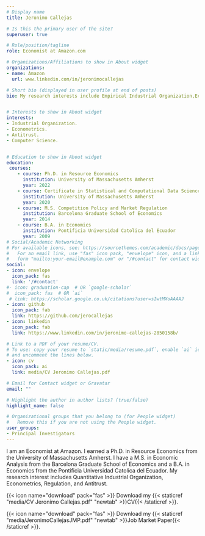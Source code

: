 ```yaml
---
# Display name
title: Jeronimo Callejas

# Is this the primary user of the site?
superuser: true

# Role/position/tagline
role: Economist at Amazon.com

# Organizations/Affiliations to show in About widget
organizations:
- name: Amazon
  url: www.linkedin.com/in/jeronimocallejas

# Short bio (displayed in user profile at end of posts)
bio: My research interests include Empirical Industrial Organization,Econometrics, Regulation and Antitrust.


# Interests to show in About widget
interests:
- Industrial Organization.
- Econometrics.
- Antitrust.
- Computer Science.


# Education to show in About widget
education:
 courses:
    - course: Ph.D. in Resource Economics
      institution: University of Massachusetts Amherst
      year: 2022
    - course: Certificate in Statistical and Computational Data Science
      institution: University of Massachusetts Amherst
      year: 2020
    - course: M.S. Competition Policy and Market Regulation
      institution: Barcelona Graduate School of Economics
      year: 2014
    - course: B.A. in Economics
      institution: Pontificia Universidad Catolica del Ecuador
      year: 2009
# Social/Academic Networking
# For available icons, see: https://sourcethemes.com/academic/docs/page-builder/#icons
#   For an email link, use "fas" icon pack, "envelope" icon, and a link in the
#   form "mailto:your-email@example.com" or "/#contact" for contact widget.
social:
- icon: envelope
  icon_pack: fas
  link: '/#contact'
#- icon: graduation-cap  # OR `google-scholar`
#  icon_pack: fas  # OR `ai`
 # link: https://scholar.google.co.uk/citations?user=sIwtMXoAAAAJ
- icon: github
  icon_pack: fab
  link: https://github.com/jerocallejas
- icon: linkedin
  icon_pack: fab
  link: https://www.linkedin.com/in/jeronimo-callejas-2850158b/

# Link to a PDF of your resume/CV.
# To use: copy your resume to `static/media/resume.pdf`, enable `ai` icons in `params.toml`, 
# and uncomment the lines below.
- icon: cv
  icon_pack: ai
  link: media/CV Jeronimo Callejas.pdf

# Email for Contact widget or Gravatar
email: ""

# Highlight the author in author lists? (true/false)
highlight_name: false

# Organizational groups that you belong to (for People widget)
#   Remove this if you are not using the People widget.
user_groups:
- Principal Investigators
---
```


I am an Economist at Amazon. I earned a Ph.D. in Resource Economics from the University of Massachusetts Amherst. I have a M.S. in Economic Analysis from the Barcelona Graduate School of Economics and a B.A. in Economics from the Pontificia Universidad Catolica del Ecuador. My research interest includes Quantitative Industrial Organization, Econometrics, Regulation, and Antitrust.

{{< icon name="download" pack="fas" >}} Download my {{< staticref "media/CV Jeronimo Callejas.pdf" "newtab" >}}CV{{< /staticref >}}.

{{< icon name="download" pack="fas" >}} Download my {{< staticref "media/JeronimoCallejasJMP.pdf" "newtab" >}}Job Market Paper{{< /staticref >}}.
